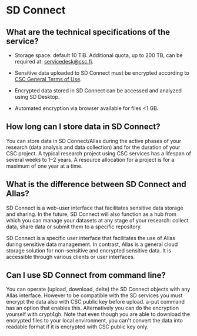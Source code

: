 # SD Connect

## What are the technical specifications of the service?

* Storage space: default 10 TiB. Additional quota, up to 200 TB, can be required at: servicedesk@csc.fi.

* Sensitive data uploaded to SD Connect must be encrypted according to [CSC General Terms of Use](https://research.csc.fi/general-terms-of-use).

* Encrypted data stored in SD Connect can be accessed and analyzed using SD Desktop.

* Automated encryption via browser available for files <1 GB. 


## How long can I store data in SD Connect? 
You can store data in SD Connect/Allas during the active phases of your research (data analysis and data collection) and for the duration of your CSC project. 
A typical research project using CSC services has a lifespan of several weeks to 1–2 years. A resource allocation for a project is for a maximum of one year at a time.

## What is the difference between SD Connect and Allas?
SD Connect is a web-user interface that facilitates sensitive data storage and sharing. 
In the future, SD Connect will also function as a hub from which you can manage your datasets at any stage of your research: 
collect data, share data or submit them to a specific repository.

SD Connect is a specific user interface that facilitates the use of Allas during sensitive data management. In contrast, Allas is a general cloud storage solution for non-sensitive and encrypted sensitive data. It is accessible through various clients or user interfaces. 

## Can I use SD Connect from command line?
You can operate (upload, download, delte) the SD Connect objects with any Allas interface. However to be compatible with the SD services you must encrypt the data also with CSC public key before upload. a-put command has an option that enables this. Alternatively you can do the encryption yourself with crypt4gh. Note that even though you are able to download the encrypted files to your local environment, you can't convert the data into readable format if it is encrypted with CSC public key only. 
